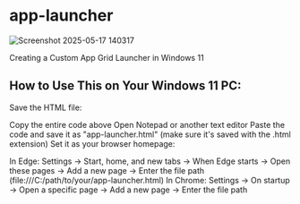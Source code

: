 # app-launcher


![Screenshot 2025-05-17 140317](https://github.com/user-attachments/assets/86ee7df3-2192-4179-b155-1cb83f7d852b)

Creating a Custom App Grid Launcher in Windows 11

## How to Use This on Your Windows 11 PC:
Save the HTML file:

Copy the entire code above
Open Notepad or another text editor
Paste the code and save it as "app-launcher.html" (make sure it's saved with the .html extension)
Set it as your browser homepage:

In Edge: Settings → Start, home, and new tabs → When Edge starts → Open these pages → Add a new page → Enter the file path (file:///C:/path/to/your/app-launcher.html)
In Chrome: Settings → On startup → Open a specific page → Add a new page → Enter the file path

